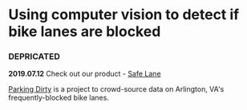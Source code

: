 # Using computer vision to detect if bike lanes are blocked
### DEPRICATED
**2019.07.12**
Check out our product - [Safe Lane](www.safelane.io "Safe Lane")

[Parking Dirty](http://parkingdirty.com "Parking Dirty") is a project to crowd-source data on Arlington, VA's frequently-blocked bike lanes.
